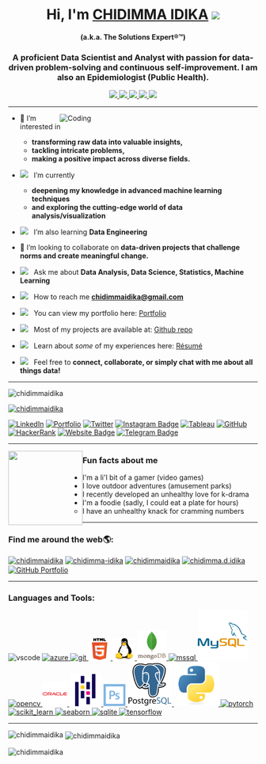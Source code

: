 <h1 align="center">Hi, I'm <a href="https://gkassym.netlify.app" target="_blank">CHIDIMMA IDIKA</a> <img src="https://media.giphy.com/media/hvRJCLFzcasrR4ia7z/giphy.gif" width="35"> </samp></h1>   
<h4 align="center">(a.k.a. The Solutions Expert®™)</h4>

<h3 align="center">A proficient Data Scientist and Analyst with passion for data-driven problem-solving and continuous self-improvement. I am also an Epidemiologist (Public Health).</h3>

<p align="center">
<a href="https://www.linkedin.com/in/chidimma-idika/">
  <img height="50" src="https://user-images.githubusercontent.com/46517096/166973395-19676cd8-f8ec-4abf-83ff-da8243505b82.png"/>
</a>
<a href="https://medium.com/@chidimmaidika/">
  <img height="50" src="https://user-images.githubusercontent.com/46517096/166973962-d05d145a-b6a0-4643-bd3d-5ac845679367.png"/>
</a>
<a href="https://chidimmaidika.github.io/">
  <img height="50" src="https://user-images.githubusercontent.com/46517096/166974096-7aeecad4-483e-4c85-983f-f4b37b3f794e.png"/>
</a>
<a href="https://twitter.com/CHIDIMMAIDIKA">
  <img height="50" src="https://user-images.githubusercontent.com/46517096/166974271-91dfa250-d70b-4cb9-8707-f1bda1b708c3.png"/>
</a>
<a href="https://instagram.com/chidimmaidika/">
  <img height="50" src="https://user-images.githubusercontent.com/46517096/166974368-9798f39f-1f46-499c-b14e-81f0a3f83a06.png"/>
</a>
</p>

---

<img align="right" alt="Coding" width="400" src="https://cdnb.artstation.com/p/assets/images/images/028/991/999/original/anna-havrylyukh-.gif?1596125112">


- 🔭 I’m interested in
    - **transforming raw data into valuable insights,**
    - **tackling intricate problems,**
    -  **making a positive impact across diverse fields.**
  
- <img src="https://github.com/Gapur/Gapur/blob/main/assets/developer.gif?raw=true" width="21" />&nbsp;&nbsp; I’m currently
  - **deepening my knowledge in advanced machine learning techniques**
  - **and exploring the cutting-edge world of data analysis/visualization**

- <img src="https://github.com/Gapur/Gapur/blob/main/assets/lightning.gif?raw=true" width="21" />&nbsp;&nbsp; I’m also learning **Data Engineering**

- 👯 I’m looking to collaborate on **data-driven projects that challenge norms and create meaningful change.**

- <img src="https://github.com/Gapur/Gapur/blob/main/assets/message.gif?raw=true" width="21" />&nbsp;&nbsp; Ask me about **Data Analysis, Data Science, Statistics, Machine Learning**

- <img src="https://github.com/Gapur/Gapur/blob/main/assets/letterbox.gif?raw=true" width="21" />&nbsp;&nbsp; How to reach me **chidimmaidika@gmail.com**

- <img src="https://github.com/Gapur/Gapur/blob/main/assets/doc.gif?raw=true" width="21" />&nbsp;&nbsp; You can view my portfolio here: [Portfolio](https://chidimmaidika.github.io/)

- <img src="https://github.com/Gapur/Gapur/blob/main/assets/laptop.gif?raw=true" width="21" />&nbsp;&nbsp; Most of my projects are available at: [Github repo](https://github.com/ChidimmaIdika?tab=repositories)

- <img src="https://github.com/Gapur/Gapur/blob/main/assets/doc.gif?raw=true" width="21" />&nbsp;&nbsp;  Learn about *some* of my experiences here: [Résumé](https://drive.google.com/file/d/1RpYXfQsC7kdYvK1e57DX92NJeZpHti4s/view?usp=sharing)

- <img src="https://github.com/Gapur/Gapur/blob/main/assets/letterbox.gif?raw=true" width="21" />&nbsp;&nbsp; Feel free to **connect, collaborate, or simply chat with me about all things data!**

---
<p align="left"> <img src="https://komarev.com/ghpvc/?username=chidimmaidika&label=Profile%20views&color=0e75b6&style=flat" alt="chidimmaidika" /> </p>
<p align="left"> <a href="https://github.com/ryo-ma/github-profile-trophy"><img src="https://github-profile-trophy.vercel.app/?username=chidimmaidika" alt="chidimmaidika" /></a> </p>

[![LinkedIn](https://img.shields.io/badge/LinkedIn-chidimma--idika-blue?style=flat(default)&logo=LinkedIn&logoColor=white)](https://www.linkedin.com/in/chidimma-idika) 
[![Portfolio](https://img.shields.io/badge/Portfolio-Chidimma_Idika-blue?style=flat(default)&logo=github&logoColor=white)](https://chidimmaidika.github.io/) 
[![Twitter](https://img.shields.io/twitter/follow/chidimmaidika?logo=twitter&style=flat(default))](https://twitter.com/chidimmaidika) 
[![Instagram Badge](https://img.shields.io/badge/Instagram-chidimmaidika-blue?style=flat(default)&logo=Instagram&logoColor=white)](https://instagram.com/chidimmaidika)
[![Tableau](https://img.shields.io/badge/Tableau-Chidimma_Idika-blue?style=flat(default)&logo=tableau&logoColor=white)](https://public.tableau.com/app/profile/chidimma.idika) 
[![GitHub](https://img.shields.io/badge/GitHub-ChidimmaIdika-blue?style=flat(default)&logo=github&logoColor=white)](https://github.com/ChidimmaIdika)
[![HackerRank](https://img.shields.io/badge/HackerRank-ChidimmaIdika-blue?style=flat(default)&logo=hackerrank&logoColor=white)](https://www.hackerrank.com/profile/chidimmaidika)
[![Website Badge](https://img.shields.io/badge/Website-Chidimma_Idika-blue?style=flat(default)&logo=google-chrome&logoColor=white)](https://women-in-tech.net/users/7102107)
[![Telegram Badge](https://img.shields.io/badge/Telegram-chidimmaidika-blue?style=flat(default)&logo=Telegram&logoColor=white)](https://t.me/chidimmaidika)

---

<img align="left" width="150" height="150" src="https://github.com/MishManners/MishManners/blob/master/My-OctocatsShortest.gif"></a>
### Fun facts about me
- I'm a li'l bit of a gamer (video games)
- I love outdoor adventures (amusement parks)
- I recently developed an unhealthy love for k-drama
- I'm a foodie (sadly, I could eat a plate for hours)
  - I have an unhealthy knack for cramming numbers    
---
<h3 align="left">Find me around the web🌎:</h3>
<p align="left">
<a href="https://twitter.com/chidimmaidika" target="blank"><img align="center" src="https://raw.githubusercontent.com/rahuldkjain/github-profile-readme-generator/master/src/images/icons/Social/twitter.svg" alt="chidimmaidika" height="30" width="40" /></a>
<a href="https://linkedin.com/in/chidimma-idika" target="blank"><img align="center" src="https://raw.githubusercontent.com/rahuldkjain/github-profile-readme-generator/master/src/images/icons/Social/linked-in-alt.svg" alt="chidimma-idika" height="30" width="40" /></a>
<a href="https://instagram.com/chidimmaidika" target="blank"><img align="center" src="https://raw.githubusercontent.com/rahuldkjain/github-profile-readme-generator/master/src/images/icons/Social/instagram.svg" alt="chidimmaidika" height="30" width="40" /></a>
<a href="https://www.facebook.com/chidimma.d.idika" target="blank"><img align="center" src="https://raw.githubusercontent.com/rahuldkjain/github-profile-readme-generator/master/src/images/icons/Social/facebook.svg" alt="chidimma.d.idika" height="30" width="40" /></a>
<a href="https://chidimmaidika.github.io/" target="blank"><img align="center" src="https://raw.githubusercontent.com/rahuldkjain/github-profile-readme-generator/master/src/images/icons/Social/github.svg" alt="GitHub Portfolio" height="30" width="40" /></a>
</p>    

---   

<h3 align="left">Languages and Tools:</h3>
<p align="left"><img src="https://cdn.jsdelivr.net/gh/devicons/devicon/icons/vscode/vscode-original.svg" alt="vscode" width="65" height="65"/> <a href="https://azure.microsoft.com/en-in/" target="_blank" rel="noreferrer"> <img src="https://www.vectorlogo.zone/logos/microsoft_azure/microsoft_azure-icon.svg" alt="azure" width="45" height="45"/> </a> <a href="https://git-scm.com/" target="_blank" rel="noreferrer"> <img src="https://www.vectorlogo.zone/logos/git-scm/git-scm-icon.svg" alt="git" width="45" height="45"/> </a> <a href="https://www.w3.org/html/" target="_blank" rel="noreferrer"> <img src="https://raw.githubusercontent.com/devicons/devicon/master/icons/html5/html5-original-wordmark.svg" alt="html5" width="45" height="45"/> </a> <a href="https://www.linux.org/" target="_blank" rel="noreferrer"> <img src="https://raw.githubusercontent.com/devicons/devicon/master/icons/linux/linux-original.svg" alt="linux" width="45" height="45"/> </a> <a href="https://www.mongodb.com/" target="_blank" rel="noreferrer"> <img src="https://raw.githubusercontent.com/devicons/devicon/master/icons/mongodb/mongodb-original-wordmark.svg" alt="mongodb" width="60" height="60"/> </a> <a href="https://www.microsoft.com/en-us/sql-server" target="_blank" rel="noreferrer"> <img src="https://www.svgrepo.com/show/303229/microsoft-sql-server-logo.svg" alt="mssql" width="100" height="100"/> </a> <a href="https://www.mysql.com/" target="_blank" rel="noreferrer"> <img src="https://raw.githubusercontent.com/devicons/devicon/master/icons/mysql/mysql-original-wordmark.svg" alt="mysql" width="100" height="100"/> </a> <a href="https://opencv.org/" target="_blank" rel="noreferrer"> <img src="https://www.vectorlogo.zone/logos/opencv/opencv-icon.svg" alt="opencv" width="70" height="70"/> </a> <a href="https://www.oracle.com/" target="_blank" rel="noreferrer"> <img src="https://raw.githubusercontent.com/devicons/devicon/master/icons/oracle/oracle-original.svg" alt="oracle" width="50" height="50"/> </a> <a href="https://pandas.pydata.org/" target="_blank" rel="noreferrer"> <img src="https://raw.githubusercontent.com/devicons/devicon/2ae2a900d2f041da66e950e4d48052658d850630/icons/pandas/pandas-original.svg" alt="pandas" width="65" height="65"/> </a> <a href="https://www.photoshop.com/en" target="_blank" rel="noreferrer"> <img src="https://raw.githubusercontent.com/devicons/devicon/master/icons/photoshop/photoshop-line.svg" alt="photoshop" width="45" height="45"/> </a> <a href="https://www.postgresql.org" target="_blank" rel="noreferrer"> <img src="https://raw.githubusercontent.com/devicons/devicon/master/icons/postgresql/postgresql-original-wordmark.svg" alt="postgresql" width="90" height="90"/> </a> <a href="https://www.python.org" target="_blank" rel="noreferrer"> <img src="https://raw.githubusercontent.com/devicons/devicon/master/icons/python/python-original.svg" alt="python" width="90" height="90"/> </a> <a href="https://pytorch.org/" target="_blank" rel="noreferrer"> <img src="https://www.vectorlogo.zone/logos/pytorch/pytorch-icon.svg" alt="pytorch" width="55" height="55"/> </a> <a href="https://scikit-learn.org/" target="_blank" rel="noreferrer"> <img src="https://upload.wikimedia.org/wikipedia/commons/0/05/Scikit_learn_logo_small.svg" alt="scikit_learn" width="100" height="100"/> </a> <a href="https://seaborn.pydata.org/" target="_blank" rel="noreferrer"> <img src="https://seaborn.pydata.org/_images/logo-mark-lightbg.svg" alt="seaborn" width="80" height="80"/> </a> <a href="https://www.sqlite.org/" target="_blank" rel="noreferrer"> <img src="https://www.vectorlogo.zone/logos/sqlite/sqlite-icon.svg" alt="sqlite" width="90" height="90"/> </a> <a href="https://www.tensorflow.org" target="_blank" rel="noreferrer"> <img src="https://www.vectorlogo.zone/logos/tensorflow/tensorflow-icon.svg" alt="tensorflow" width="65" height="65"/> </a> </p>

---

<p><img align="left" src="https://github-readme-stats.vercel.app/api/top-langs?username=chidimmaidika&show_icons=true&locale=en&layout=compact" alt="chidimmaidika" /></p>

<p>&nbsp;<img align="center" src="https://github-readme-stats.vercel.app/api?username=chidimmaidika&show_icons=true&locale=en" alt="chidimmaidika" /></p>

<p><img align="center" src="https://github-readme-streak-stats.herokuapp.com/?user=chidimmaidika&" alt="chidimmaidika" /></p>
